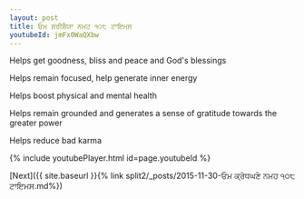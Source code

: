 ```yaml
---
layout: post
title: ਓਮ ਸ਼ਰੀਸ਼ੈਯਾ ਨਮਹ ੧੦੮ ਟਾਇਮਸ
youtubeId: jmFx0WaQXbw
---
```

 
 
Helps get goodness, bliss and peace and God's blessings
 
Helps remain focused, help generate inner energy 
 
Helps boost physical and mental health 
 
Helps remain grounded and generates a sense of gratitude towards the greater power 
 
Helps reduce bad karma
 
 
 
 


{% include youtubePlayer.html id=page.youtubeId %}
 
[Next]({{ site.baseurl }}{% link  split2/_posts/2015-11-30-ਓਮ ਕ੍ਰੋਧਘਣੇ ਨਮਹ ੧੦੮ ਟਾਇਮਸ.md%})
 
